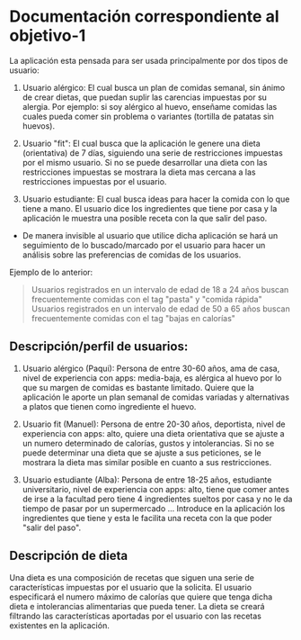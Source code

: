 # Documentación correspondiente al objetivo-1 #

La aplicación esta pensada para ser usada principalmente por dos tipos de usuario:

1. Usuario alérgico: El cual busca un plan de comidas semanal, sin ánimo de crear dietas, que puedan suplir las carencias impuestas por su alergia.
		   Por ejemplo: si soy alérgico al huevo, enseñame comidas las cuales pueda comer sin problema o variantes (tortilla de patatas sin huevos).

2. Usuario "fit": El cual busca que la aplicación le genere una dieta (orientativa) de 7 días, siguiendo una serie 
	       de restricciones impuestas por el mismo usuario.
	       Si no se puede desarrollar una dieta con las restricciones impuestas se mostrara la dieta mas cercana 
	       a las restricciones impuestas por el usuario.
	       
3. Usuario estudiante: El cual busca ideas para hacer la comida con lo que tiene a mano. El usuario dice los ingredientes que tiene por casa y la aplicación
		       le muestra una posible receta con la que salir del paso.
	       
* De manera invisible al usuario que utilice dicha aplicación se hará un seguimiento de lo buscado/marcado por el usuario
para hacer un análisis sobre las preferencias de comidas de los usuarios. 

Ejemplo de lo anterior: 
> Usuarios registrados en un intervalo de edad de 18 a 24 años buscan frecuentemente comidas con el tag "pasta" y "comida rápida"
> Usuarios registrados en un intervalo de edad de 50 a 65 años buscan frecuentemente comidas con el tag "bajas en calorías"

## Descripción/perfil de usuarios: ##

1. Usuario alérgico (Paqui): Persona de entre 30-60 años, ama de casa, nivel de experiencia con apps: media-baja, es alérgica al huevo por lo que su margen de comidas es bastante limitado. Quiere que la aplicación le aporte un plan semanal de comidas variadas y alternativas a platos que tienen como ingrediente el huevo.

2. Usuario fit (Manuel): Persona de entre 20-30 años, deportista, nivel de experiencia con apps: alto, quiere una dieta orientativa que se ajuste a un numero determinado de calorías, gustos y intolerancias. Si no se puede determinar una dieta que se ajuste a sus peticiones, se le mostrara la dieta mas similar posible en cuanto a sus restricciones.

3. Usuario estudiante (Alba): Persona de entre 18-25 años, estudiante universitario, nivel de experiencia con apps: alto, tiene que comer antes de irse a la facultad pero tiene 4 ingredientes sueltos por casa y no le da tiempo de pasar por un supermercado ... Introduce en la aplicación los ingredientes que tiene y esta le facilita una receta con la que poder "salir del paso". 

## Descripción de dieta ##
Una dieta es una composición de recetas que siguen una serie de características impuestas por el usuario que la solicita. El usuario especificará el numero máximo de calorías que quiere que tenga dicha dieta e intolerancias alimentarias que pueda tener. La dieta se creará filtrando las características aportadas por el usuario con las recetas existentes en la aplicación.  
